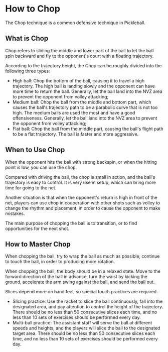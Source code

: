 # How to Chop

The Chop technique is a common defensive technique in Pickleball.

## What is Chop

Chop refers to sliding the middle and lower part of the ball to let the ball spin backward and fly to the opponent's court with a floating trajectory.

According to the trajectory height, the Chop can be roughly divided into the following three types:

* High ball: Chop the bottom of the ball, causing it to travel a high trajectory. The high ball is landing slowly and the opponent can have more time to return the ball. Generally, let the ball land into the NVZ area to prevent the opponent from volley attacking;
* Medium ball: Chop the ball from the middle and bottom part, which causes the ball's trajectory path to be a parabolic curve that is not too high. The medium balls are used the most and have a good offensiveness. Generally, let the ball land into the NVZ area to prevent the opponent from volley attacking;
* Flat ball: Chop the ball from the middle part, causing the ball's flight path to be a flat trajectory. The ball is faster and more aggressive.

## When to Use Chop

When the opponent hits the ball with strong backspin, or when the hitting point is low, you can use the chop.

Compared with driving the ball, the chop is small in action, and the ball's trajectory is easy to control. It is very use in setup, which can bring more time for going to the net.

Another situation is that when the opponent's return is high in front of the net, players can use chop in cooperation with other shots such as volley to change the rhythm and placement, in order to cause the opponent to make mistakes.

The main purpose of chopping the ball is to transition, or to find opportunities for the next shot.

## How to Master Chop

When chopping the ball, try to wrap the ball as much as possible, continue to touch the ball, in order to producing more rotation.

When chopping the ball, the body should be in a relaxed state. Move to the forward direction of the ball in advance, turn the waist by kicking the ground, accelerate the arm swing against the ball, and send the ball out.

Slices depend more on hand feel, so special touch practices are required.

* Slicing practice: Use the racket to slice the ball continuously, fall into the designated area, and pay attention to control the height of the trajectory. There should be no less than 50 consecutive slices each time, and no less than 10 sets of exercises should be performed every day.
* Multi-ball practice: The assistant staff will serve the ball at different speeds and heights, and the players will slice the ball to the designated target area. There should be no less than 50 consecutive slices each time, and no less than 10 sets of exercises should be performed every day.
